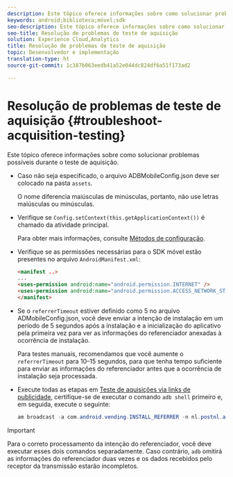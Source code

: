 ```yaml
---
description: Este tópico oferece informações sobre como solucionar problemas possíveis durante o teste de aquisição.
keywords: android;biblioteca;móvel;sdk
seo-description: Este tópico oferece informações sobre como solucionar problemas possíveis durante o teste de aquisição.
seo-title: Resolução de problemas de teste de aquisição
solution: Experience Cloud,Analytics
title: Resolução de problemas de teste de aquisição
topic: Desenvolvedor e implementação
translation-type: ht
source-git-commit: 1c387b063eedb41a52e044dc824df6a51f173ad2

---
```



# Resolução de problemas de teste de aquisição {#troubleshoot-acquisition-testing}

Este tópico oferece informações sobre como solucionar problemas possíveis durante o teste de aquisição.

* Caso não seja especificado, o arquivo ADBMobileConfig.json deve ser colocado na pasta `assets`.

   O nome diferencia maiúsculas de minúsculas, portanto, não use letras maiúsculas ou minúsculas.

* Verifique se `Config.setContext(this.getApplicationContext())` é chamado da atividade principal.

   Para obter mais informações, consulte [Métodos de configuração](https://docs.adobe.com/content/help/pt-BR/mobile-services/android/configuration-android/methods.html).

* Verifique se as permissões necessárias para o SDK móvel estão presentes no arquivo `AndroidManifest.xml`:

   ```html
   <manifest ..>
   ... 
   <uses-permission android:name="android.permission.INTERNET" />
   <uses-permission android:name="android.permission.ACCESS_NETWORK_STATE" />
   </manifest>
   ```

* Se o `referrerTimeout` estiver definido como 5 no arquivo ADMobileConfig.json, você deve enviar a intenção de instalação em um período de 5 segundos após a instalação e a inicialização do aplicativo pela primeira vez para ver as informações do referenciador anexadas à ocorrência de instalação.

   Para testes manuais, recomendamos que você aumente o `referrerTimeout` para 10–15 segundos, para que tenha tempo suficiente para enviar as informações do referenciador antes que a ocorrência de instalação seja processada.

* Execute todas as etapas em [Teste de aquisições via links de publicidade](https://docs.adobe.com/content/help/pt-BR/mobile-services/android/acquisition-android/t-testing-marketing-link-acquisition.html), certifique-se de executar o comando `adb shell` primeiro e, em seguida, execute o seguinte:

   ```java
   am broadcast -a com.android.vending.INSTALL_REFERRER -n nl.postnl.app/.tracking.AdobeAcquisitionLinkBroadcastReceiver --es "referrer" "utm_source=adb_acq_v3&utm_campaign=adb_acq_v3&utm_content=<the newly generated id at step #7>"
   ```

>[!IMPORTANT]
>
>Para o correto processamento da intenção do referenciador, você deve executar esses dois comandos separadamente. Caso contrário, `adb` omitirá as informações do referenciador duas vezes e os dados recebidos pelo receptor da transmissão estarão incompletos.

